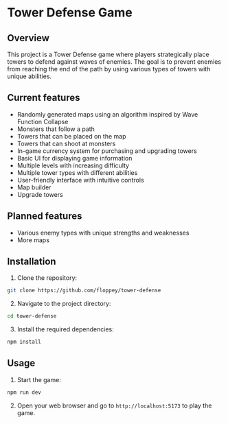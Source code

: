 # Tower Defense Game

## Overview

This project is a Tower Defense game where players strategically place towers to defend against waves of enemies. The goal is to prevent enemies from reaching the end of the path by using various types of towers with unique abilities.

## Current features

- Randomly generated maps using an algorithm inspired by Wave Function Collapse
- Monsters that follow a path
- Towers that can be placed on the map
- Towers that can shoot at monsters
- In-game currency system for purchasing and upgrading towers
- Basic UI for displaying game information
- Multiple levels with increasing difficulty
- Multiple tower types with different abilities
- User-friendly interface with intuitive controls
- Map builder
- Upgrade towers

## Planned features

- Various enemy types with unique strengths and weaknesses
- More maps

## Installation

1. Clone the repository:

```sh
git clone https://github.com/floppey/tower-defense
```

2. Navigate to the project directory:

```sh
cd tower-defense
```

3. Install the required dependencies:

```sh
npm install
```

## Usage

1. Start the game:

```sh
npm run dev
```

2. Open your web browser and go to `http://localhost:5173` to play the game.
